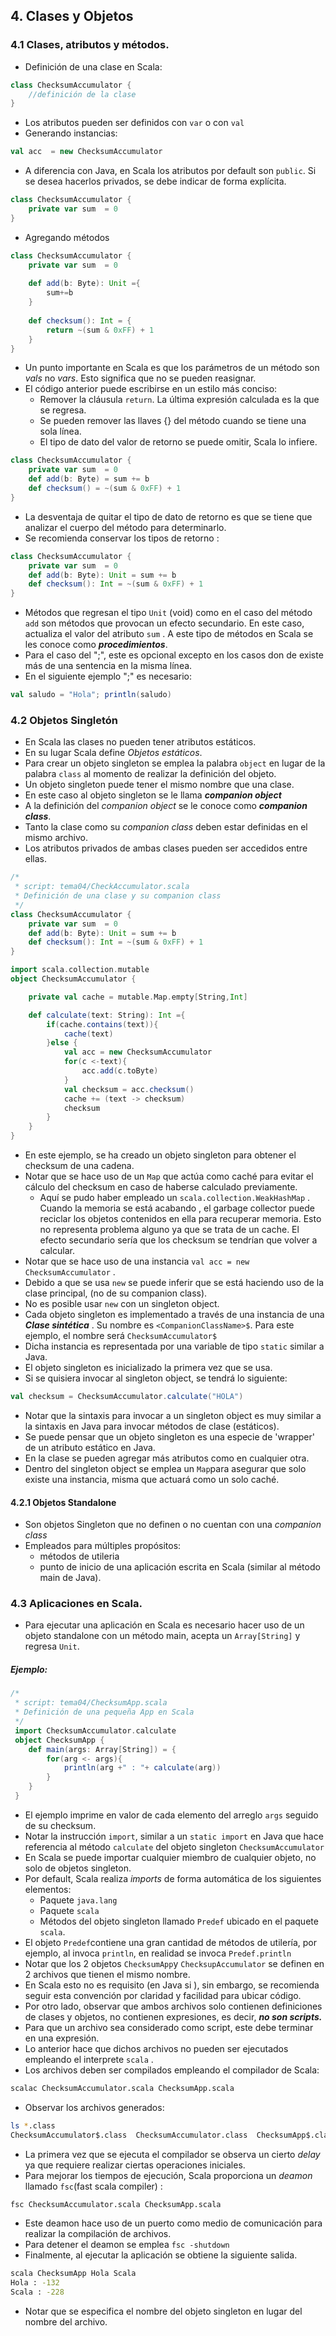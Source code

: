 ﻿## 4. Clases y Objetos
### 4.1 Clases, atributos y métodos.
* Definición de una clase en Scala:
```scala
class ChecksumAccumulator {
	//definición de la clase
}
```
* Los atributos pueden ser definidos con ```var``` o con ```val```
* Generando instancias:
```scala
val acc  = new ChecksumAccumulator
``` 
* A diferencia con Java, en Scala los atributos por  default son ```public```. Si se desea hacerlos privados, se debe indicar de forma explícita.
```scala
class ChecksumAccumulator {
	private var sum  = 0
}
```
* Agregando métodos
```scala
class ChecksumAccumulator {
	private var sum  = 0
	
	def add(b: Byte): Unit ={
		sum+=b
	}
	
	def checksum(): Int = {
		return ~(sum & 0xFF) + 1
	}
}
```
* Un punto importante en Scala es que los parámetros de un método son  *vals* no *vars*. Esto significa que no se pueden reasignar.
* El código anterior puede escribirse en un estilo más conciso:
	* Remover la cláusula ```return```.  La última expresión calculada es la que se regresa.
	* Se pueden remover las llaves {} del método cuando se tiene una sola línea. 
	* El tipo de dato del valor de retorno se puede omitir, Scala lo infiere.
```scala
class ChecksumAccumulator {
	private var sum  = 0
	def add(b: Byte) = sum += b
	def checksum() = ~(sum & 0xFF) + 1
}
``` 
* La desventaja de quitar el tipo de dato de retorno es que  se tiene que analizar el cuerpo del método para determinarlo. 
* Se recomienda conservar los tipos de retorno :
```scala
class ChecksumAccumulator {
	private var sum  = 0
	def add(b: Byte): Unit = sum += b
	def checksum(): Int = ~(sum & 0xFF) + 1
}
``` 
* Métodos que regresan el tipo ```Unit``` (void)  como en el caso del método ```add```  son métodos que provocan un efecto secundario.  En este caso,  actualiza el valor del atributo ```sum``` . A este tipo de métodos en Scala se les conoce como ***procedimientos***.
* Para el caso del ";", este es opcional excepto en los casos don de existe más de una sentencia en la misma línea. 
* En el siguiente ejemplo ";"  es necesario:
```scala
val saludo = "Hola"; println(saludo)
```
### 4.2 Objetos Singletón
* En Scala las clases no pueden tener  atributos estáticos. 
* En su lugar Scala define *Objetos estáticos*.
* Para crear un objeto singleton se emplea la palabra ```object``` en lugar de la palabra ```class``` al momento de realizar la definición del objeto.
* Un objeto singleton puede tener el mismo nombre que una clase.
* En este caso al objeto singleton se le llama ***companion object*** 
* A la definición del *companion object* se le conoce como ***companion class***.
* Tanto la clase como su *companion class* deben estar definidas en el mismo archivo.
* Los atributos privados de ambas clases pueden ser accedidos entre ellas.
```scala
/*
 * script: tema04/CheckAccumulator.scala
 * Definición de una clase y su companion class
 */
class ChecksumAccumulator {
	private var sum  = 0
	def add(b: Byte): Unit = sum += b
	def checksum(): Int = ~(sum & 0xFF) + 1
}

import scala.collection.mutable
object ChecksumAccumulator {

	private val cache = mutable.Map.empty[String,Int]

	def calculate(text: String): Int ={
		if(cache.contains(text)){
			cache(text)
		}else {
			val acc = new ChecksumAccumulator
			for(c <-text){
				acc.add(c.toByte)
			}
			val checksum = acc.checksum()
			cache += (text -> checksum)
			checksum
		}
	}
}
```
* En este ejemplo,  se ha creado un objeto singleton para obtener el checksum de una cadena.
* Notar que se hace uso de un ```Map``` que actúa como caché para evitar el cálculo del checksum en caso de haberse calculado previamente.
	* Aquí se pudo haber empleado un ```scala.collection.WeakHashMap``` . Cuando la memoria se está acabando , el garbage collector puede reciclar  los objetos contenidos en ella para recuperar memoria.   Esto no representa problema alguno ya que se trata de un cache.   El efecto secundario sería que los checksum se tendrían que volver a calcular.
* Notar que se hace uso de una instancia ```val acc = new ChecksumAccumulator``` .   
* Debido a que se usa ```new```  se puede inferir que se está haciendo uso de la clase principal, (no de su companion class).  
* No  es posible usar ```new``` con un singleton object.
* Cada objeto singleton es implementado a través de una instancia de una ***Clase sintética*** . Su nombre es ```<CompanionClassName>$```.  Para este ejemplo, el nombre será ```ChecksumAccumulator$```
* Dicha instancia es representada por una variable de tipo ```static``` similar a Java. 
* El objeto singleton es inicializado la primera vez que se usa.  
* Si se quisiera invocar al singleton object, se  tendrá lo siguiente:
```scala
val checksum = ChecksumAccumulator.calculate("HOLA")
```
* Notar que la sintaxis para invocar a un singleton object es muy similar a la sintaxis en Java para invocar métodos de clase (estáticos).
* Se puede pensar que un  objeto singleton es una especie de 'wrapper' de un atributo estático en Java.  
* En la clase se pueden agregar más atributos como en cualquier otra.
* Dentro del singleton object se emplea un ```Map```para asegurar que solo existe una instancia, misma que actuará como un solo caché.
#### 4.2.1 Objetos Standalone
* Son objetos Singleton que no definen o no cuentan con una *companion class*
* Empleados para múltiples propósitos:
	* métodos de utileria
	* punto de inicio de una aplicación escrita en Scala  (similar al método main de Java).
### 4.3 Aplicaciones en Scala.
* Para ejecutar una aplicación en Scala es necesario hacer uso de un objeto standalone con un método main, acepta un ```Array[String]``` y regresa ```Unit```.
##### Ejemplo:
```scala
/*
 * script: tema04/ChecksumApp.scala
 * Definición de una pequeña App en Scala
 */
 import ChecksumAccumulator.calculate
 object ChecksumApp {
 	def main(args: Array[String]) = {
 		for(arg <- args){
 			println(arg +" : "+ calculate(arg))
 		}
 	}
 }
```
* El ejemplo imprime en valor de  cada elemento del arreglo ```args``` seguido de su checksum.
* Notar la instrucción ```import```,  similar a un ```static import``` en Java que hace referencia al método ```calculate``` del objeto singleton ```ChecksumAccumulator```
* En Scala se puede importar cualquier miembro de  cualquier objeto, no solo de objetos singleton.
* Por default, Scala realiza *imports*  de forma automática de los  siguientes elementos:
	* Paquete ```java.lang```
	* Paquete ```scala```
	* Métodos del objeto singleton llamado ```Predef``` ubicado en el paquete ```scala```.
* El objeto ```Predef```contiene una gran cantidad de métodos de utilería, por ejemplo, al invoca ```println```, en realidad se invoca ```Predef.println```
* Notar que los 2 objetos  ```ChecksumApp```y ```ChecksupAccumulator``` se definen en 2 archivos  que tienen el mismo nombre.
* En Scala esto no es requisito  (en Java si ), sin embargo, se recomienda seguir esta convención por claridad y facilidad para ubicar código.
* Por otro lado, observar que ambos archivos solo contienen definiciones de clases y objetos,  no contienen expresiones, es decir,  ***no son scripts.***
* Para que un archivo sea considerado como  script, este debe terminar en  una expresión.
* Lo anterior hace que dichos archivos no pueden ser ejecutados empleando el interprete ```scala``` .
* Los archivos deben ser compilados empleando el compilador de Scala:
```bash
scalac ChecksumAccumulator.scala ChecksumApp.scala
```
* Observar los archivos generados:
```bash
ls *.class
ChecksumAccumulator$.class  ChecksumAccumulator.class  ChecksumApp$.class  ChecksumApp.class
```
* La primera vez que se ejecuta el compilador se observa un cierto *delay* ya que requiere realizar ciertas operaciones iniciales.
* Para mejorar los tiempos de ejecución, Scala proporciona un *deamon* llamado ```fsc```(fast scala compiler) :
```bash
fsc ChecksumAccumulator.scala ChecksumApp.scala
```
* Este deamon hace uso de un puerto como medio de comunicación para realizar la compilación de archivos.
* Para detener el deamon se  emplea ```fsc -shutdown ```
* Finalmente, al ejecutar la aplicación se obtiene la siguiente salida. 
```bash
scala ChecksumApp Hola Scala
Hola : -132
Scala : -228
```
* Notar que se especifica el nombre del objeto singleton en lugar del nombre del archivo.
